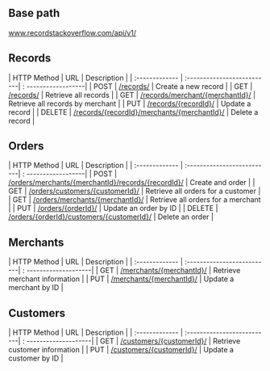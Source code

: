## Base path  

www.recordstackoverflow.com/api/v1/

## Records

| HTTP Method      | URL                        | Description         |
| :------------- | :--------------------------| : ------------------|
| POST           | [/records/](records.md)    | Create a new record |
| GET            | [/records/](records.md)    | Retrieve all records |
| GET | [/records/merchant/{merchantId}/](records.md)  | Retrieve all records by merchant   |
| PUT | [/records/{recordId}/](records.md)    | Update a record  |
| DELETE | [/records/{recordId}/merchants/{merchantId}/](records.md) | Delete a record   |


<!-- [`/records/`](records.md)  
Create a new record  

[`/records/`](records.md)   
Retrieve all records  

[`/records/merchant/{merchantId}/`](records.md)  
Retrieve all records by merchant  

[`/records/{recordId}/`](records.md)  
Update a record  

[`/records/{recordId}/merchants/{merchantId}/`](records.md)  
Delete a record   -->



## Orders

| HTTP Method      | URL                        | Description         |
| :------------- | :--------------------------| : ------------------|
| POST           | [/orders/merchants/{merchantId}/records/{recordId}/](orders.md)    | Create and order  |
| GET            | [/orders/customers/{customerId}/](orders.md)     | Retrieve all orders for a customer   |
| GET | [/orders/merchants/{merchantId}/](orders.md)  | Retrieve all orders for a merchant     |
| PUT | [/orders/{orderId}/](orders.md)     | Update an order by ID   |
| DELETE | [/orders/{orderId}/customers/{customerId}/](orders.md) | Delete an order   |

<!-- [`/orders/merchants/{merchantId}/records/{recordId}/`](orders.md)  
Create and order  

[`/orders/customers/{customerId}/`](orders.md)  
Retrieve all orders for a customer  

[`/orders/merchants/{merchantId}/`](orders.md)  
Retrieve all orders for a merchant  

[`/orders/{orderId}/`](orders.md)  
Update an order by ID  

[`/orders/{orderId}/customers/{customerId}/`](orders.md)  
Delete an order   -->

## Merchants

| HTTP Method      | URL                        | Description         |
| :------------- | :--------------------------| : --------------------|
| GET | [/merchants/{merchantId}/](merchants.md) | Retrieve merchant information |
| PUT | [/merchants/{merchantId}/](merchants.md) | Update a merchant by ID  |

<!-- [`/merchants/{merchantId}/`](merchants.md)  
Retrieve merchant information  

[`/merchants/{merchantId}/`](merchants.md)  
Update a merchant by ID   -->


## Customers

| HTTP Method      | URL                        | Description         |
| :------------- | :--------------------------| : --------------------|
| GET | [/customers/{customerId}/](customers.md)  | Retrieve customer information  |
| PUT | [/customers/{customerId}/](customers.md) | Update a customer by ID    |

<!-- [`/customers/{customerId}/`](customers.md)  
Retrieve customer information  

[`/customers/{customerId}/`](customers.md)  
Update a customer by ID   -->